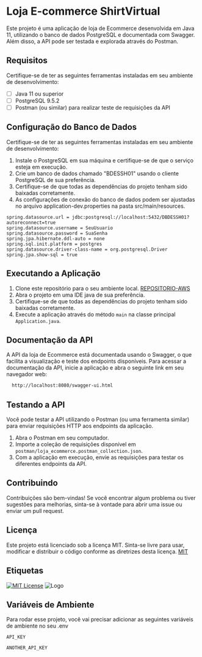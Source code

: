 # Loja E-commerce ShirtVirtual

Este projeto é uma aplicação de loja de Ecommerce desenvolvida em Java 11, utilizando o banco de dados PostgreSQL e documentada com Swagger. Além disso, a API pode ser testada e explorada através do Postman.

## Requisitos

Certifique-se de ter as seguintes ferramentas instaladas em seu ambiente de desenvolvimento:
 - [ ] Java 11 ou superior
 - [ ]  PostgreSQL 9.5.2
 - [ ] Postman (ou similar) para realizar teste de requisições da API

## Configuração do Banco de Dados

Certifique-se de ter as seguintes ferramentas instaladas em seu ambiente de desenvolvimento:
 1. Instale o PostgreSQL em sua máquina e certifique-se de que o serviço esteja em execução. 
 2. Crie um banco de dados chamado "BDESSH01" usando o cliente PostgreSQL de sua preferência.
 3. Certifique-se de que todas as dependências do projeto tenham sido baixadas corretamente.
 4. As configurações de conexão do banco de dados podem ser ajustadas no arquivo application-dev.properties na pasta src/main/resources.

```springboot
spring.datasource.url = jdbc:postgresql://localhost:5432/DBDESSH01?autoreconnect=true
spring.datasource.username = SeuUsuario
spring.datasource.password = SuaSenha
spring.jpa.hibernate.ddl-auto = none
spring.sql.init.platform = postgres
spring.datasource.driver-class-name = org.postgresql.Driver
spring.jpa.show-sql = true
```

## Executando a Aplicação
 1. Clone este repositório para o seu ambiente local. [REPOSITORIO-AWS](https://github.com/tiagofrancarita/backend-loja-virtual-shirt) 
 2. Abra o projeto em uma IDE java de sua preferência.
 3. Certifique-se de que todas as dependências do projeto tenham sido baixadas corretamente.
 4. Execute a aplicação através do método `main` na classe principal `Application.java`.




## Documentação da API
A API da loja de Ecommerce está documentada usando o Swagger, o que facilita a visualização e teste dos endpoints disponíveis. 
Para acessar a documentação da API, inicie a aplicação e abra o seguinte link em seu navegador web:

```bash
  http://localhost:8080/swagger-ui.html
```


## Testando a API
Você pode testar a API utilizando o Postman (ou uma ferramenta similar) para enviar requisições HTTP aos endpoints da aplicação.
 1. Abra o Postman em seu computador.
 2. Importe a coleção de requisições disponível em `postman/loja_ecommerce.postman_collection.json`.
 3. Com a aplicação em execução, envie as requisições para testar os diferentes endpoints da API.


## Contribuindo

Contribuições são bem-vindas! Se você encontrar algum problema ou tiver sugestões para melhorias, sinta-se à vontade para abrir uma issue ou enviar um pull request.


## Licença
Este projeto está licenciado sob a licença MIT. Sinta-se livre para usar, modificar e distribuir o código conforme as diretrizes desta licença. [MIT](https://choosealicense.com/licenses/mit/)


## Etiquetas

[![MIT License](https://img.shields.io/badge/License-MIT-green.svg)](https://choosealicense.com/licenses/mit/)
![Logo](https://dev-to-uploads.s3.amazonaws.com/uploads/articles/th5xamgrr6se0x5ro4g6.png)


## Variáveis de Ambiente

Para rodar esse projeto, você vai precisar adicionar as seguintes variáveis de ambiente no seu .env

`API_KEY`

`ANOTHER_API_KEY`
